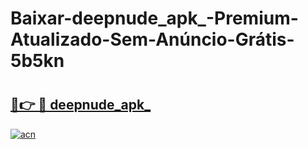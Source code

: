 # Baixar-deepnude_apk_-Premium-Atualizado-Sem-Anúncio-Grátis-5b5kn

# <h2><a href="https://m66wwf.esa.edu.pl?src=deepnude_apk_&ref=5b5kn">🔗👉 🔴 deepnude_apk_</a></h2>

[![acn](https://github.com/user-attachments/assets/0f9c940e-d8b0-45ae-aac7-cd30a18b3e1c)](https://m66wwf.esa.edu.pl?src=deepnude_apk_&ref=5b5kn)

